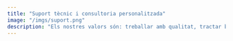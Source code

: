 ```yaml
---
title: "Suport tècnic i consultoria personalitzada"
image: "/imgs/suport.png"
description: "Els nostres valors són: treballar amb qualitat, tractar bé a l’equip i tractar bé al client. No ens agrada parlar amb vocabulari tècnic, però si ens encanten transformar els reptes polítics en solucions tecnològiques!"
---
```


